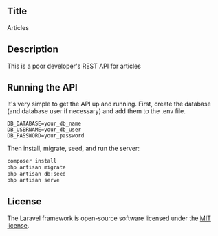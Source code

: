 ## Title
Articles

## Description
This is a poor developer's REST API for articles

## Running the API
It's very simple to get the API up and running. First, create the database (and database user if necessary) and add them to the .env file.

```env
DB_DATABASE=your_db_name
DB_USERNAME=your_db_user
DB_PASSWORD=your_password
```

Then install, migrate, seed, and run the server:

```bash
composer install
php artisan migrate
php artisan db:seed
php artisan serve
```

## License

The Laravel framework is open-source software licensed under the [MIT license](https://opensource.org/licenses/MIT).
